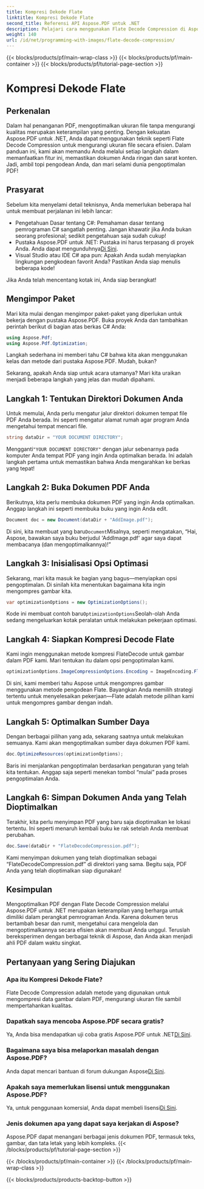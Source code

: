 ```yaml
---
title: Kompresi Dekode Flate
linktitle: Kompresi Dekode Flate
second_title: Referensi API Aspose.PDF untuk .NET
description: Pelajari cara menggunakan Flate Decode Compression di Aspose.PDF untuk .NET. Optimalkan ukuran file PDF secara efisien dengan panduan langkah demi langkah ini.
weight: 140
url: /id/net/programming-with-images/flate-decode-compression/
---
```


{{< blocks/products/pf/main-wrap-class >}}
{{< blocks/products/pf/main-container >}}
{{< blocks/products/pf/tutorial-page-section >}}

# Kompresi Dekode Flate

## Perkenalan

Dalam hal penanganan PDF, mengoptimalkan ukuran file tanpa mengurangi kualitas merupakan keterampilan yang penting. Dengan kekuatan Aspose.PDF untuk .NET, Anda dapat menggunakan teknik seperti Flate Decode Compression untuk mengurangi ukuran file secara efisien. Dalam panduan ini, kami akan memandu Anda melalui setiap langkah dalam memanfaatkan fitur ini, memastikan dokumen Anda ringan dan sarat konten. Jadi, ambil topi pengodean Anda, dan mari selami dunia pengoptimalan PDF!

## Prasyarat

Sebelum kita menyelami detail teknisnya, Anda memerlukan beberapa hal untuk membuat perjalanan ini lebih lancar:

- Pengetahuan Dasar tentang C#: Pemahaman dasar tentang pemrograman C# sangatlah penting. Jangan khawatir jika Anda bukan seorang profesional; sedikit pengetahuan saja sudah cukup!
-  Pustaka Aspose.PDF untuk .NET: Pustaka ini harus terpasang di proyek Anda. Anda dapat mengunduhnya[Di Sini](https://releases.aspose.com/pdf/net/).
- Visual Studio atau IDE C# apa pun: Apakah Anda sudah menyiapkan lingkungan pengkodean favorit Anda? Pastikan Anda siap menulis beberapa kode!

Jika Anda telah mencentang kotak ini, Anda siap berangkat!

## Mengimpor Paket

Mari kita mulai dengan mengimpor paket-paket yang diperlukan untuk bekerja dengan pustaka Aspose.PDF. Buka proyek Anda dan tambahkan perintah berikut di bagian atas berkas C# Anda:

```csharp
using Aspose.Pdf;
using Aspose.Pdf.Optimization;
```

Langkah sederhana ini memberi tahu C# bahwa kita akan menggunakan kelas dan metode dari pustaka Aspose.PDF. Mudah, bukan?

Sekarang, apakah Anda siap untuk acara utamanya? Mari kita uraikan menjadi beberapa langkah yang jelas dan mudah dipahami.

## Langkah 1: Tentukan Direktori Dokumen Anda

Untuk memulai, Anda perlu mengatur jalur direktori dokumen tempat file PDF Anda berada. Ini seperti mengatur alamat rumah agar program Anda mengetahui tempat mencari file.

```csharp
string dataDir = "YOUR DOCUMENT DIRECTORY";
```
 Mengganti`"YOUR DOCUMENT DIRECTORY"` dengan jalur sebenarnya pada komputer Anda tempat PDF yang ingin Anda optimalkan berada. Ini adalah langkah pertama untuk memastikan bahwa Anda mengarahkan ke berkas yang tepat!

## Langkah 2: Buka Dokumen PDF Anda

Berikutnya, kita perlu membuka dokumen PDF yang ingin Anda optimalkan. Anggap langkah ini seperti membuka buku yang ingin Anda edit.

```csharp
Document doc = new Document(dataDir + "AddImage.pdf");
```
 Di sini, kita membuat yang baru`Document`Misalnya, seperti mengatakan, “Hai, Aspose, bawakan saya buku berjudul 'AddImage.pdf' agar saya dapat membacanya (dan mengoptimalkannya)!”

## Langkah 3: Inisialisasi Opsi Optimasi

Sekarang, mari kita masuk ke bagian yang bagus—menyiapkan opsi pengoptimalan. Di sinilah kita menentukan bagaimana kita ingin mengompres gambar kita.

```csharp
var optimizationOptions = new OptimizationOptions();
```
 Kode ini membuat contoh baru`OptimizationOptions`Seolah-olah Anda sedang mengeluarkan kotak peralatan untuk melakukan pekerjaan optimasi.

## Langkah 4: Siapkan Kompresi Decode Flate

Kami ingin menggunakan metode kompresi FlateDecode untuk gambar dalam PDF kami. Mari tentukan itu dalam opsi pengoptimalan kami.

```csharp
optimizationOptions.ImageCompressionOptions.Encoding = ImageEncoding.Flate;
```
Di sini, kami memberi tahu Aspose untuk mengompres gambar menggunakan metode pengodean Flate. Bayangkan Anda memilih strategi tertentu untuk menyelesaikan pekerjaan—Flate adalah metode pilihan kami untuk mengompres gambar dengan indah.

## Langkah 5: Optimalkan Sumber Daya

Dengan berbagai pilihan yang ada, sekarang saatnya untuk melakukan semuanya. Kami akan mengoptimalkan sumber daya dokumen PDF kami.

```csharp
doc.OptimizeResources(optimizationOptions);
```
Baris ini menjalankan pengoptimalan berdasarkan pengaturan yang telah kita tentukan. Anggap saja seperti menekan tombol “mulai” pada proses pengoptimalan Anda.

## Langkah 6: Simpan Dokumen Anda yang Telah Dioptimalkan

Terakhir, kita perlu menyimpan PDF yang baru saja dioptimalkan ke lokasi tertentu. Ini seperti menaruh kembali buku ke rak setelah Anda membuat perubahan.

```csharp
doc.Save(dataDir + "FlateDecodeCompression.pdf");
```
Kami menyimpan dokumen yang telah dioptimalkan sebagai “FlateDecodeCompression.pdf” di direktori yang sama. Begitu saja, PDF Anda yang telah dioptimalkan siap digunakan!

## Kesimpulan

Mengoptimalkan PDF dengan Flate Decode Compression melalui Aspose.PDF untuk .NET merupakan keterampilan yang berharga untuk dimiliki dalam perangkat pemrograman Anda. Karena dokumen terus bertambah besar dan rumit, mengetahui cara mengelola dan mengoptimalkannya secara efisien akan membuat Anda unggul. Teruslah bereksperimen dengan berbagai teknik di Aspose, dan Anda akan menjadi ahli PDF dalam waktu singkat.

## Pertanyaan yang Sering Diajukan

### Apa itu Kompresi Dekode Flate?  
Flate Decode Compression adalah metode yang digunakan untuk mengompresi data gambar dalam PDF, mengurangi ukuran file sambil mempertahankan kualitas.

### Dapatkah saya mencoba Aspose.PDF secara gratis?  
Ya, Anda bisa mendapatkan uji coba gratis Aspose.PDF untuk .NET[Di Sini](https://releases.aspose.com/).

### Bagaimana saya bisa melaporkan masalah dengan Aspose.PDF?  
 Anda dapat mencari bantuan di forum dukungan Aspose[Di Sini](https://forum.aspose.com/c/pdf/10).

### Apakah saya memerlukan lisensi untuk menggunakan Aspose.PDF?  
 Ya, untuk penggunaan komersial, Anda dapat membeli lisensi[Di Sini](https://purchase.aspose.com/buy).

### Jenis dokumen apa yang dapat saya kerjakan di Aspose?  
Aspose.PDF dapat menangani berbagai jenis dokumen PDF, termasuk teks, gambar, dan tata letak yang lebih kompleks.
{{< /blocks/products/pf/tutorial-page-section >}}

{{< /blocks/products/pf/main-container >}}
{{< /blocks/products/pf/main-wrap-class >}}

{{< blocks/products/products-backtop-button >}}
